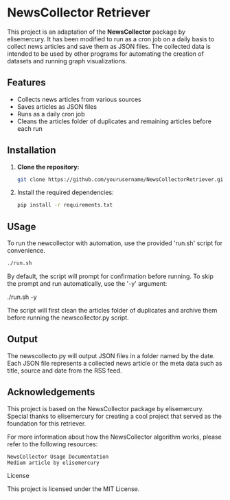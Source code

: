 # NewsCollector Retriever

This project is an adaptation of the **NewsCollector** package by elisemercury. It has been modified to run as a cron job on a daily basis to collect news articles and save them as JSON files. The collected data is intended to be used by other programs for automating the creation of datasets and running graph visualizations.

## Features

- Collects news articles from various sources
- Saves articles as JSON files
- Runs as a daily cron job
- Cleans the articles folder of duplicates and remaining articles before each run

## Installation

1. **Clone the repository:**

   ```bash
   git clone https://github.com/yourusername/NewsCollectorRetriever.git
   ```

2. Install the required dependencies:

   ```bash
   pip install -r requirements.txt
   ```

## USage

To run the newcollector with automation, use the provided 'run.sh' script for convenience.

   ```bash
   ./run.sh
   ```

By default, the script will prompt for confirmation before running. To skip the prompt and run automatically, use the '-y' argument:

./run.sh -y

The script will first clean the articles folder of duplicates and archive them before running the newscollector.py script.

## Output

The newscollecto.py will output JSON files in a folder named by the date. Each JSON file represents a collected news article or the meta data such as title, source and date from the RSS feed.

## Acknowledgements

This project is based on the NewsCollector package by elisemercury. Special thanks to elisemercury for creating a cool project that served as the foundation for this retriever.

For more information about how the NewsCollector algorithm works, please refer to the following resources:

    NewsCollector Usage Documentation
    Medium article by elisemercury

License

This project is licensed under the MIT License.






